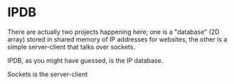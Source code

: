 IPDB
====

There are actually two projects happening here; 
one is a "database" (2D array) stored in shared memory of IP addresses for websites,
the other is a simple server-client that talks over sockets.  

IPDB, as you might have guessed, is the IP database.

Sockets is the server-client
